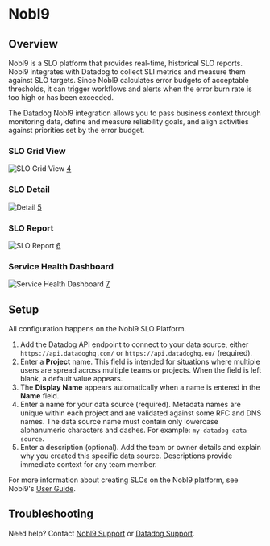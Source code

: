 # Nobl9

## Overview
Nobl9 is a SLO platform that provides real-time, historical SLO reports. Nobl9 integrates with Datadog to collect SLI metrics and measure them against SLO targets. Since Nobl9 calculates error budgets of acceptable thresholds, it can trigger workflows and alerts when the error burn rate is too high or has been exceeded.

The Datadog Nobl9 integration allows you to pass business context through monitoring data, define and measure reliability goals, and align activities against priorities set by the error budget.

### SLO Grid View
![SLO Grid View](https://raw.githubusercontent.com/DataDog/integrations-extras/master/nobl9/images/grid_view.jpg) [4]

### SLO Detail
![Detail](https://raw.githubusercontent.com/DataDog/integrations-extras/master/nobl9/images/slo_detail.png) [5]

### SLO Report
![SLO Report](https://raw.githubusercontent.com/DataDog/integrations-extras/master/nobl9/images/slo_report.png) [6]

### Service Health Dashboard
![Service Health Dashboard](https://raw.githubusercontent.com/DataDog/integrations-extras/master/nobl9/images/service_health.png) [7]

## Setup

All configuration happens on the Nobl9 SLO Platform.

1. Add the Datadog API endpoint to connect to your data source, either `https://api.datadoghq.com/` or `https://api.datadoghq.eu/` (required).
2. Enter a **Project** name. This field is intended for situations where multiple users are spread across multiple teams or projects. When the field is left blank, a default value appears.
3. The **Display Name** appears automatically when a name is entered in the **Name** field.
4. Enter a name for your data source (required). Metadata names are unique within each project and are validated against some RFC and DNS names. The data source name must contain only lowercase alphanumeric characters and dashes. For example: `my-datadog-data-source`.
5. Enter a description (optional). Add the team or owner details and explain why you created this specific data source. Descriptions provide immediate context for any team member.

For more information about creating SLOs on the Nobl9 platform, see Nobl9's [User Guide][1].

## Troubleshooting

Need help? Contact [Nobl9 Support][2] or [Datadog Support][3].

[1]: https://nobl9.github.io/techdocs_User_Guide/#service-level-objectives-38
[2]: https://nobl9.com/about/#contact
[3]: https://docs.datadoghq.com/help/
[4]: https://raw.githubusercontent.com/DataDog/integrations-extras/master/nobl9/images/grid_view.jpg
[5]: https://raw.githubusercontent.com/DataDog/integrations-extras/master/nobl9/images/slo_detail.png
[6]: https://raw.githubusercontent.com/DataDog/integrations-extras/master/nobl9/images/slo_report.png
[7]: https://raw.githubusercontent.com/DataDog/integrations-extras/master/nobl9/images/service_health.png
